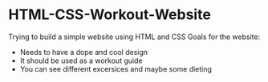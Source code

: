 # HTML-CSS-Workout-Website
Trying to build a simple website using HTML and CSS
Goals for the website:
- Needs to have a dope and cool design
- It should be used as a workout guide
- You can see different excersices and maybe some dieting
